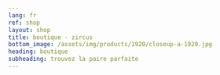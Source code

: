 ```yaml
---
lang: fr
ref: shop
layout: shop
title: boutique · zircus
bottom_image: /assets/img/products/1920/closeup-a-1920.jpg
heading: boutique
subheading: trouvez la paire parfaite
---
```

